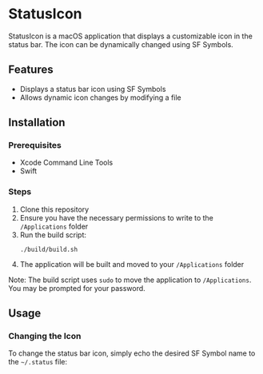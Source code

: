 # StatusIcon

StatusIcon is a macOS application that displays a customizable icon in the status bar. The icon can be dynamically changed using SF Symbols.

## Features

- Displays a status bar icon using SF Symbols
- Allows dynamic icon changes by modifying a file

## Installation

### Prerequisites

- Xcode Command Line Tools
- Swift

### Steps

1. Clone this repository
2. Ensure you have the necessary permissions to write to the `/Applications` folder
3. Run the build script:
   ```
   ./build/build.sh
   ```
4. The application will be built and moved to your `/Applications` folder

Note: The build script uses `sudo` to move the application to `/Applications`. You may be prompted for your password.

## Usage

### Changing the Icon

To change the status bar icon, simply echo the desired SF Symbol name to the `~/.status` file:
